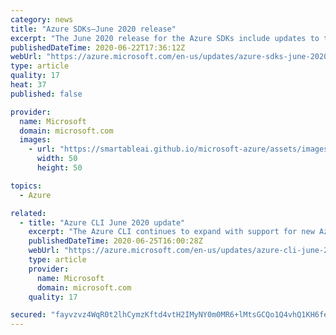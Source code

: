 ```yaml
---
category: news
title: "Azure SDKs—June 2020 release"
excerpt: "The June 2020 release for the Azure SDKs include updates to these libraries: Cosmos DB (Java), Event Hubs, Azure Storage, and Text Analytics. Additionally, the following are now available in preview: Azure.Identity, Azure Search, Form Recognizer, and Service Bus."
publishedDateTime: 2020-06-22T17:36:12Z
webUrl: "https://azure.microsoft.com/en-us/updates/azure-sdks-june-2020-release/"
type: article
quality: 17
heat: 37
published: false

provider:
  name: Microsoft
  domain: microsoft.com
  images:
    - url: "https://smartableai.github.io/microsoft-azure/assets/images/organizations/microsoft.com-50x50.jpg"
      width: 50
      height: 50

topics:
  - Azure

related:
  - title: "Azure CLI June 2020 update"
    excerpt: "The Azure CLI continues to expand with support for new Azure services. This release includes 23 new modules to manage as many Azure services."
    publishedDateTime: 2020-06-25T16:00:28Z
    webUrl: "https://azure.microsoft.com/en-us/updates/azure-cli-june-2020-update/"
    type: article
    provider:
      name: Microsoft
      domain: microsoft.com
    quality: 17

secured: "fayvzvz4WqR0t2lhCymzKftd4vtH2IMyNY0m0MR6+lMtsGCQo1Q4vhQ1KH6feyv1JYixKXL25RlMDrGi1iWf9DX6grk7bDnjSWnupVZrfvb8VsRrwydeFfkUgnXQrs9XrOa4BUi7jkkLGUUZXNmsslsubuahGVaNmpniex0f+Cc9JPxt3W+kfd2xN8nbR7Wj8xym1TubJSDewsncVfc8w/WFVhBbOmTC12dkZdI06jIYLkA3AmlDEgxls8vlIof4Tr8Wum3C9bEOuGRrCkwxqhJc8R76W30kabXeAOTKUNyZuPfqorkWM+mf7IGQ+MhKdl1fkdQoKtdBH+BKWDPqgw==;2Y+PC94tlQDhKfx3Qp3g5g=="
---
```


